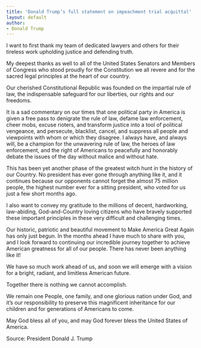 ```yaml
---
title: 'Donald Trump’s full statement on impeachment trial acquittal'
layout: default
author:
- Donald Trump
---
```


I want to first thank my team of dedicated lawyers and others for their tireless work upholding justice and defending truth.

My deepest thanks as well to all of the United States Senators and Members of Congress who stood proudly for the Constitution we all revere and for the sacred legal principles at the heart of our country.

Our cherished Constitutional Republic was founded on the impartial rule of law, the indispensable safeguard for our liberties, our rights and our freedoms.

It is a sad commentary on our times that one political party in America is given a free pass to denigrate the rule of law, defame law enforcement, cheer mobs, excuse rioters, and transform justice into a tool of political vengeance, and persecute, blacklist, cancel, and suppress all people and viewpoints with whom or which they disagree. I always have, and always will, be a champion for the unwavering rule of law, the heroes of law enforcement, and the right of Americans to peacefully and honorably debate the issues of the day without malice and without hate.

This has been yet another phase of the greatest witch hunt in the history of our Country. No president has ever gone through anything like it, and it continues because our opponents cannot forget the almost 75 million people, the highest number ever for a sitting president, who voted for us just a few short months ago.

I also want to convey my gratitude to the millions of decent, hardworking, law-abiding, God-and-Country loving citizens who have bravely supported these important principles in these very difficult and challenging times.

Our historic, patriotic and beautiful movement to Make America Great Again has only just begun. In the months ahead I have much to share with you, and I look forward to continuing our incredible journey together to achieve American greatness for all of our people. There has never been anything like it!

We have so much work ahead of us, and soon we will emerge with a vision for a bright, radiant, and limitless American future.

Together there is nothing we cannot accomplish.

We remain one People, one family, and one glorious nation under God, and it’s our responsibility to preserve this magnificent inheritance for our children and for generations of Americans to come.

May God bless all of you, and may God forever bless the United States of America.

Source: President Donald J. Trump
